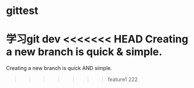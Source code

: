 # gittest
学习git
dev
<<<<<<< HEAD
Creating a new branch is quick & simple.
=======
Creating a new branch is quick AND simple.
>>>>>>> feature1
222
